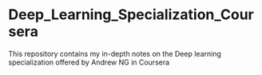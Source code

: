 # Deep_Learning_Specialization_Coursera
This repository contains my in-depth notes on the Deep learning specialization offered by Andrew NG in Coursera
